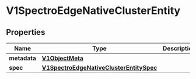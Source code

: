 # V1SpectroEdgeNativeClusterEntity

## Properties
Name | Type | Description | Notes
------------ | ------------- | ------------- | -------------
**metadata** | [**V1ObjectMeta**](V1ObjectMeta.md) |  |  [optional]
**spec** | [**V1SpectroEdgeNativeClusterEntitySpec**](V1SpectroEdgeNativeClusterEntitySpec.md) |  |  [optional]
